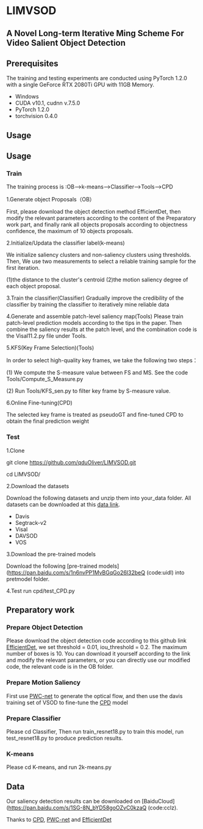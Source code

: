 # LIMVSOD
## A Novel Long-term Iterative Ming Scheme For Video Salient Object Detection

## Prerequisites
The training and testing experiments are conducted using PyTorch 1.2.0 with a single GeForce RTX 2080Ti GPU with 11GB Memory.
* Windows
* CUDA v10.1, cudnn v.7.5.0
* PyTorch 1.2.0
* torchvision 0.4.0

## Usage


## Usage

### Train
The training process is :OB-->k-means-->Classifier-->Tools-->CPD

1.Generate object Proposals（OB）

First,  please download the object detection method EfficientDet, then modify the relevant parameters according to the content of the Preparatory work part, and finally rank all objects proposals according to objectness confidence, the maximum of 10 objects proposals.

2.Initialize/Updata the classifier label(k-means)

We initialize saliency clusters and non-saliency clusters using thresholds. Then, We use two measurements to select a reliable training sample for the first iteration.

(1)the distance to the cluster's centroid (2)the motion saliency degree of each object proposal.

3.Train the classifier(Classifier)
Gradually improve the credibility of the classifier by training the classifier to iteratively mine reliable data


4.Generate and assemble patch-level saliency map(Tools)
Please train patch-level prediction models according to the tips in the paper. Then combine the saliency results at the patch level, and the combination code is the Visal11.2.py file under Tools.

5.KFS(Key Frame Selection)(Tools)

In order to select high-quality key frames, we take the following two steps：

(1) We compute the S-measure value between FS and MS. See the code Tools/Compute_S_Measure.py

(2) Run Tools/KFS_sen.py to filter key frame by S-measure value.

6.Online Fine-tuning(CPD)

The selected key frame is treated as pseudoGT and fine-tuned CPD to obtain the final prediction weight


### Test
1.Clone

git clone https://github.com/qduOliver/LIMVSOD.git

cd LIMVSOD/

2.Download the datasets

Download the following datasets and unzip them into your_data folder.
All datasets can be downloaded at this [data link](http://dpfan.net/news/).

* Davis
* Segtrack-v2
* Visal
* DAVSOD
* VOS

3.Download the pre-trained models

Download the following [pre-trained models](https://pan.baidu.com/s/1n6nvPP1MvBGqGo26I32beQ (code:uidl) into pretmodel folder. 

4.Test
run cpd/test_CPD.py

## Preparatory work
### Prepare Object Detection
Please download the object detection code according to this github link [EfficientDet](https://github.com/zylo117/Yet-Another-EfficientDet-Pytorch), we set threshold = 0.01, iou_threshold = 0.2. The maximum number of boxes is 10.
You can download it yourself according to the link and modify the relevant parameters, or you can directly use our modified code, the relevant code is in the OB folder.
### Prepare Motion Saliency
First use [PWC-net](https://github.com/sniklaus/pytorch-pwc) to generate the optical flow, and then use the davis training set of VSOD to fine-tune the [CPD](https://github.com/wuzhe71/CPD) model
### Prepare Classifier
Please cd Classifier, Then run train_resnet18.py to train this model, run test_resnet18.py to produce prediction results.
### K-means
Please cd K-means, and run 2k-means.py 

## Data
Our saliency detection results can be downloaded on [BaiduCloud](https://pan.baidu.com/s/1SG-8N_bYD58goOZvC0kzaQ (code:cclz). 


Thanks to [CPD](https://github.com/wuzhe71/CPD), [PWC-net](https://github.com/sniklaus/pytorch-pwc) and [EfficientDet](https://github.com/zylo117/Yet-Another-EfficientDet-Pytorch)


